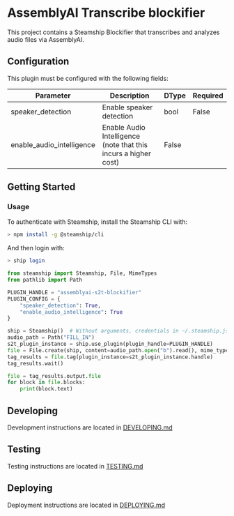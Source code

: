 # AssemblyAI Transcribe blockifier

This project contains a Steamship Blockifier that transcribes and analyzes audio files via AssemblyAI.

## Configuration

This plugin must be configured with the following fields:

| Parameter | Description | DType | Required |
|-------------------|----------------------------------------------------|--------|--|
| speaker_detection | Enable speaker detection | bool | False |
| enable_audio_intelligence | Enable Audio Intelligence (note that this incurs a higher cost) | False |

## Getting Started

### Usage

To authenticate with Steamship, install the Steamship CLI with:

```bash
> npm install -g @steamship/cli
```

And then login with:

```bash
> ship login
```

```python
from steamship import Steamship, File, MimeTypes
from pathlib import Path

PLUGIN_HANDLE = "assemblyai-s2t-blockifier"
PLUGIN_CONFIG = {
    "speaker_detection": True,
    "enable_audio_intelligence": True
}

ship = Steamship()  # Without arguments, credentials in ~/.steamship.json will be used.
audio_path = Path("FILL_IN")
s2t_plugin_instance = ship.use_plugin(plugin_handle=PLUGIN_HANDLE)
file = File.create(ship, content=audio_path.open("b").read(), mime_type=MimeTypes.MP3)
tag_results = file.tag(plugin_instance=s2t_plugin_instance.handle)
tag_results.wait()

file = tag_results.output.file
for block in file.blocks:
    print(block.text)
```

## Developing

Development instructions are located in [DEVELOPING.md](DEVELOPING.md)

## Testing

Testing instructions are located in [TESTING.md](TESTING.md)

## Deploying

Deployment instructions are located in [DEPLOYING.md](DEPLOYING.md)
